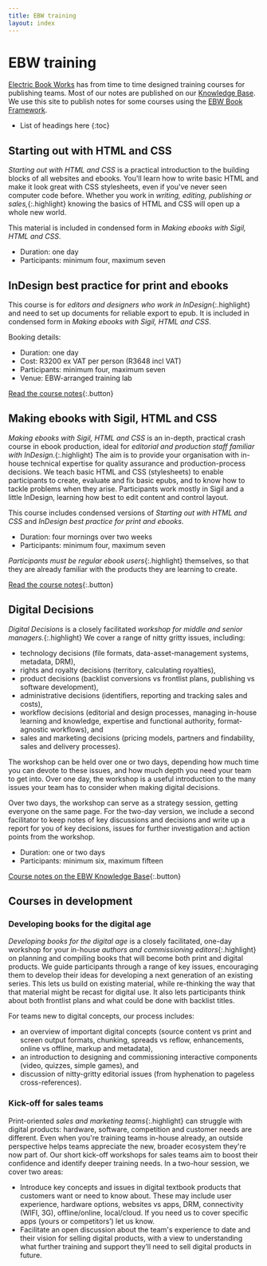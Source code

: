 ```yaml
---
title: EBW training
layout: index
---
```


# EBW training

[Electric Book Works](http://electricbookworks.com) has from time to time designed training courses for publishing teams. Most of our notes are published on our [Knowledge Base](http://electricbookworks.com/kb). We use this site to publish notes for some courses using the [EBW Book Framework](https://github.com/electricbookworks/book-framework).

*	List of headings here
{:toc}

## Starting out with HTML and CSS

*Starting out with HTML and CSS* is a practical introduction to the building blocks of all websites and ebooks. You'll learn how to write basic HTML and make it look great with CSS stylesheets, even if you've never seen computer code before. Whether you work in *writing, editing, publishing or sales,*{:.highlight} knowing the basics of HTML and CSS will open up a whole new world.

This material is included in condensed form in *Making ebooks with Sigil, HTML and CSS*.

*	Duration: one day
*	Participants: minimum four, maximum seven

## InDesign best practice for print and ebooks

This course is for *editors and designers who work in InDesign*{:.highlight} and need to set up documents for reliable export to epub. It is included in condensed form in *Making ebooks with Sigil, HTML and CSS*.

Booking details:

*	Duration: one day
*	Cost: R3200 ex VAT per person (R3648 incl VAT)
*	Participants: minimum four, maximum seven
*	Venue: EBW-arranged training lab

[Read the course notes](indesign-for-epub/0-3-contents.html){:.button}

## Making ebooks with Sigil, HTML and CSS

*Making ebooks with Sigil, HTML and CSS* is an in-depth, practical crash course in ebook production, ideal for *editorial and production staff familiar with InDesign.*{:.highlight} The aim is to provide your organisation with in-house technical expertise for quality assurance and production-process decisions. We teach basic HTML and CSS (stylesheets) to enable participants to create, evaluate and fix basic epubs, and to know how to tackle problems when they arise. Participants work mostly in Sigil and a little InDesign, learning how best to edit content and control layout. 

This course includes condensed versions of *Starting out with HTML and CSS* and *InDesign best practice for print and ebooks*.

*	Duration: four mornings over two weeks
*	Participants: minimum four, maximum seven

*Participants must be regular ebook users*{:.highlight} themselves, so that they are already familiar with the products they are learning to create.

[Read the course notes](making-ebooks/0-3-contents.html){:.button}

## Digital Decisions

*Digital Decisions* is a closely facilitated *workshop for middle and senior managers.*{:.highlight} We cover a range of nitty gritty issues, including:

*	technology decisions (file formats, data-asset-management systems, metadata, DRM), 
*	rights and royalty decisions (territory, calculating royalties), 
*	product decisions (backlist conversions vs frontlist plans, publishing vs software development), 
*	administrative decisions (identifiers, reporting and tracking sales and costs), 
*	workflow decisions (editorial and design processes, managing in-house learning and knowledge, expertise and functional authority, format-agnostic workflows), and 
*	sales and marketing decisions (pricing models, partners and findability, sales and delivery processes).

The workshop can be held over one or two days, depending how much time you can devote to these issues, and how much depth you need your team to get into. Over one day, the workshop is a useful introduction to the many issues your team has to consider when making digital decisions. 

Over two days, the workshop can serve as a strategy session, getting everyone on the same page. For the two-day version, we include a second facilitator to keep notes of key discussions and decisions and write up a report for you of key decisions, issues for further investigation and action points from the workshop. 

*	Duration: one or two days
*	Participants: minimum six, maximum fifteen

[Course notes on the EBW Knowledge Base](http://electricbookworks.com/kb/digital-decisions-what-book-publishers-should-know-about-ebooks/){:.button}

## Courses in development

### Developing books for the digital age 

*Developing books for the digital age* is a closely facilitated, one-day workshop for your in-house *authors and commissioning editors*{:.highlight} on planning and compiling books that will become both print and digital products. We guide participants through a range of key issues, encouraging them to develop their ideas for developing a next generation of an existing series. This lets us build on existing material, while re-thinking the way that that material might be recast for digital use. It also lets participants think about both frontlist plans and what could be done with backlist titles.

For teams new to digital concepts, our process includes:

*	an overview of important digital concepts (source content vs print and screen output formats, chunking, spreads vs reflow, enhancements, online vs offline, markup and metadata), 
*	an introduction to designing and commissioning interactive components (video, quizzes, simple games), and 
*	discussion of nitty-gritty editorial issues (from hyphenation to pageless cross-references).

### Kick-off for sales teams

Print-oriented *sales and marketing teams*{:.highlight} can struggle with digital products: hardware, software, competition and customer needs are different. Even when you're training teams in-house already, an outside perspective helps teams appreciate the new, broader ecosystem they're now part of. Our short kick-off workshops for sales teams aim to boost their confidence and identify deeper training needs. In a two-hour session, we cover two areas:

*	Introduce key concepts and issues in digital textbook products that customers want or need to know about. These may include user experience, hardware options, websites vs apps, DRM, connectivity (WIFI, 3G), offline/online, local/cloud. If you need us to cover specific apps (yours or competitors’) let us know.
*	Facilitate an open discussion about the team's experience to date and their vision for selling digital products, with a view to understanding what further training and support they’ll need to sell digital products in future.
